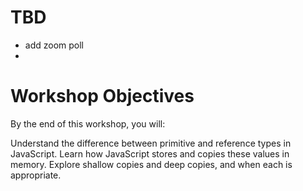 # TBD

- add zoom poll 
- 


# Workshop Objectives
By the end of this workshop, you will:

Understand the difference between primitive and reference types in JavaScript.
Learn how JavaScript stores and copies these values in memory.
Explore shallow copies and deep copies, and when each is appropriate.
